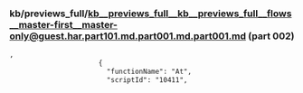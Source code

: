 ### kb/previews_full/kb__previews_full__kb__previews_full__flows__master-first__master-only@guest.har.part101.md.part001.md.part001.md (part 002)

```md
,
                      {
                        "functionName": "At",
                        "scriptId": "10411",
      
```

```
